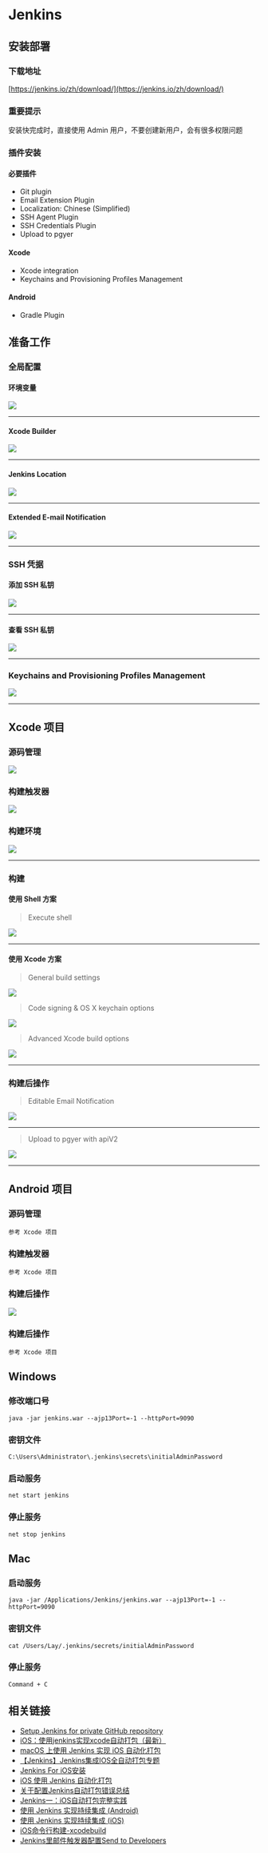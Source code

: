 # Jenkins

## 安装部署

### 下载地址
[https://jenkins.io/zh/download/](https://jenkins.io/zh/download/)

### 重要提示
安装快完成时，直接使用 Admin 用户，不要创建新用户，会有很多权限问题

### 插件安装

#### 必要插件
- Git plugin
- Email Extension Plugin
- Localization: Chinese (Simplified)
- SSH Agent Plugin
- SSH Credentials Plugin
- Upload to pgyer

#### Xcode
- Xcode integration
- Keychains and Provisioning Profiles Management

#### Android
- Gradle Plugin

## 准备工作

### 全局配置

#### 环境变量

![](notes/image/env.android.png)

--------------------------------

#### Xcode Builder

![](notes/image/env.xcode.png)

--------------------------------

#### Jenkins Location

![](notes/image/env.jenkins.png)

--------------------------------

#### Extended E-mail Notification

![](notes/image/env.email.png)

--------------------------------

### SSH 凭据

#### 添加 SSH 私钥

![](notes/image/ssh_add.png)

--------------------------------

#### 查看 SSH 私钥

![](notes/image/ssh_credentials.png)

--------------------------------

### Keychains and Provisioning Profiles Management

![](notes/image/xcode.keychains.png)

--------------------------------

## Xcode 项目

### 源码管理

![](notes/image/git.project.png)

### 构建触发器

![](notes/image/git.pull.png)

### 构建环境

![](notes/image/xcode.gen.key.png)

--------------------------------

### 构建

#### 使用 Shell 方案

> Execute shell

![](notes/image/xcode.shell.gen.png)

--------------------------------

#### 使用 Xcode 方案

> General build settings

![](notes/image/xcode.build.set.png)

> Code signing & OS X keychain options

![](notes/image/xcode.code.sign.png)

> Advanced Xcode build options

![](notes/image/xcode.build.opts.png)

--------------------------------

### 构建后操作

> Editable Email Notification

![](notes/image/email.notify.png)

--------------------------------

> Upload to pgyer with apiV2

![](notes/image/pgyer.upload.png)

--------------------------------

## Android 项目

### 源码管理

	参考 Xcode 项目

### 构建触发器

	参考 Xcode 项目
	
### 构建后操作

![](notes/image/android.integration.png)	

### 构建后操作

	参考 Xcode 项目

## Windows

### 修改端口号
	java -jar jenkins.war --ajp13Port=-1 --httpPort=9090
	
### 密钥文件
	C:\Users\Administrator\.jenkins\secrets\initialAdminPassword

### 启动服务
	net start jenkins

### 停止服务
	net stop jenkins

## Mac

### 启动服务
	java -jar /Applications/Jenkins/jenkins.war --ajp13Port=-1 --httpPort=9090

### 密钥文件
	cat /Users/Lay/.jenkins/secrets/initialAdminPassword

### 停止服务
	Command + C

## 相关链接

- [Setup Jenkins for private GitHub repository](https://medium.com/facademy/setup-jenkins-for-private-repository-9060f54eeac9)
- [iOS：使用jenkins实现xcode自动打包（最新）](https://www.jianshu.com/p/3668979476ad)
- [macOS 上使用 Jenkins 实现 iOS 自动化打包](https://www.jianshu.com/p/d46100612551)
- [【Jenkins】Jenkins集成IOS全自动打包专题](https://www.jianshu.com/p/6a3a009da35b)
- [Jenkins For iOS安装](https://www.jianshu.com/p/5cad74906159)
- [iOS 使用 Jenkins 自动化打包](https://www.jianshu.com/p/8ba3c73e3f1c)
- [关于配置Jenkins自动打包错误总结](https://www.jianshu.com/p/bf056faf89e3)
- [Jenkins一：iOS自动打包完整实践](https://www.jianshu.com/p/d6fdd13a7201)
- [使用 Jenkins 实现持续集成 (Android)](http://www.pgyer.com/doc/view/jenkins)
- [使用 Jenkins 实现持续集成 (iOS)](http://www.pgyer.com/doc/view/jenkins_ios)
- [iOS命令行构建-xcodebuild](http://www.devopsroom.com/autobuild/246.html)
- [Jenkins里邮件触发器配置Send to Developers](https://blog.csdn.net/hwhua1986/article/details/47975257)








